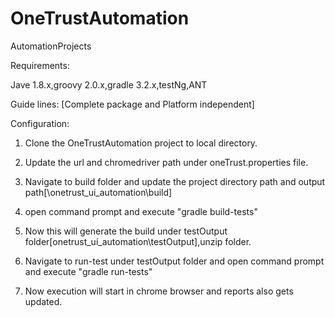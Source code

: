 # OneTrustAutomation
AutomationProjects

Requirements:

 Jave 1.8.x,groovy 2.0.x,gradle 3.2.x,testNg,ANT

Guide lines: [Complete package and Platform independent]

Configuration:

1. Clone the OneTrustAutomation project to local directory.

2. Update the url and chromedriver path under oneTrust.properties file.

3. Navigate to build folder and update the project directory path and output path[\onetrust_ui_automation\build]

4. open command prompt and execute  "gradle build-tests"

5. Now this will generate the build under testOutput folder[onetrust_ui_automation\testOutput],unzip folder.

6. Navigate to run-test under testOutput folder and open command prompt and execute  "gradle run-tests"

7. Now execution will start in chrome browser and reports also gets updated.


